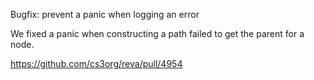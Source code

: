 Bugfix: prevent a panic when logging an error

We fixed a panic when constructing a path failed to get the parent for a node.

https://github.com/cs3org/reva/pull/4954
